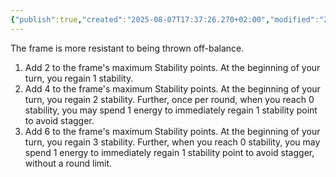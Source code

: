 ```yaml
---
{"publish":true,"created":"2025-08-07T17:37:26.270+02:00","modified":"2025-08-07T18:41:46.864+02:00","cssclasses":""}
---
```


The frame is more resistant to being thrown off-balance.

1. Add 2 to the frame's maximum Stability  points. At the beginning of your turn, you regain 1 stability.
2. Add 4 to the frame's maximum Stability points. At the beginning of your turn, you regain 2 stability.  Further, once per round, when you reach 0 stability, you may spend 1 energy to immediately regain 1 stability point to avoid stagger.
3. Add 6 to the frame's maximum Stability points. At the beginning of your turn, you regain 3 stability. Further, when you reach 0 stability, you may spend 1 energy to immediately regain 1 stability point to avoid stagger, without a round limit.